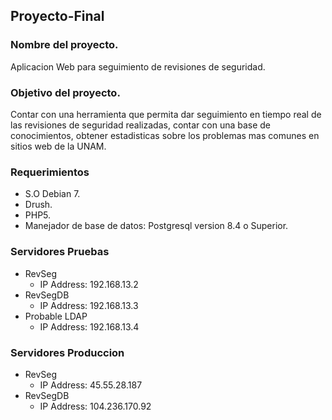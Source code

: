 ## Proyecto-Final
### Nombre del proyecto.
Aplicacion Web para seguimiento de revisiones de seguridad.
### Objetivo del proyecto.
Contar con una herramienta que permita dar seguimiento en tiempo real de las revisiones de seguridad realizadas, contar con una base de conocimientos, obtener estadisticas sobre los problemas mas comunes en sitios web de la UNAM.

### Requerimientos
- S.O Debian 7.
- Drush.
- PHP5.
- Manejador de base de datos: Postgresql version 8.4 o Superior.

### Servidores Pruebas
- RevSeg
  - IP Address: 192.168.13.2
- RevSegDB
  - IP Address: 192.168.13.3
- Probable LDAP
  - IP Address: 192.168.13.4

### Servidores Produccion
- RevSeg
  - IP Address: 45.55.28.187
- RevSegDB
  - IP Address: 104.236.170.92
